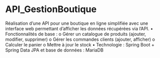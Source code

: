 # API_GestionBoutique

Réalisation d’une API pour une boutique en ligne simplifiée avec une interface web permettant d’afficher les données récupérées via l’API.
•	Fonctionnalités de base : 
  o	Gérer un catalogue de produits (ajouter, modifier, supprimer)
  o	Gérer les commandes clients (ajouter, afficher)
  o	Calculer le panier
  o	Mettre à jour le stock
•	Technologie : Spring Boot + Spring Data JPA et base de données : MariaDB
